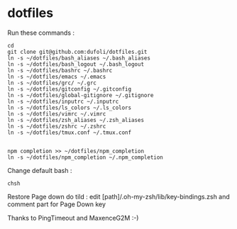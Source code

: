 dotfiles
========

Run these commands :

    cd
    git clone git@github.com:dufoli/dotfiles.git
    ln -s ~/dotfiles/bash_aliases ~/.bash_aliases
    ln -s ~/dotfiles/bash_logout ~/.bash_logout
    ln -s ~/dotfiles/bashrc ~/.bashrc
    ln -s ~/dotfiles/emacs ~/.emacs
    ln -s ~/dotfiles/grc/ ~/.grc
    ln -s ~/dotfiles/gitconfig ~/.gitconfig
    ln -s ~/dotfiles/global-gitignore ~/.gitignore
    ln -s ~/dotfiles/inputrc ~/.inputrc
    ln -s ~/dotfiles/ls_colors ~/.ls_colors
    ln -s ~/dotfiles/vimrc ~/.vimrc
    ln -s ~/dotfiles/zsh_aliases ~/.zsh_aliases
    ln -s ~/dotfiles/zshrc ~/.zshrc
    ln -s ~/dotfiles/tmux.conf ~/.tmux.conf


	npm completion >> ~/dotfiles/npm_completion
    ln -s ~/dotfiles/npm_completion ~/.npm_completion

Change default bash :

    chsh

Restore Page down do tild :
edit [path]/.oh-my-zsh/lib/key-bindings.zsh and comment part for Page Down key

Thanks to PingTimeout and MaxenceG2M :-)

